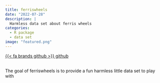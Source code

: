 ```yaml
---
title: ferriswheels
date: "2022-07-28"
description: |
  Harmless data set about ferris wheels
categories:
  - R package
  - data set
image: "featured.png"
---
```


<div class="project-buttons">
<a href="https://github.com/EmilHvitfeldt/ferriswheels">
  {{< fa brands github >}} github
</a>
</div>
<br>

The goal of ferriswheels is to provide a fun harmless little data set to play with
